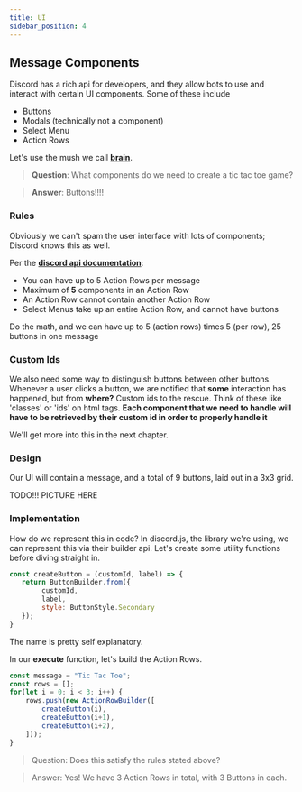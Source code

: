 ```yaml
---
title: UI 
sidebar_position: 4
---
```



## Message Components

Discord has a rich api for developers, and they allow bots to use and interact with certain UI components. 
Some of these include

- Buttons
- Modals (technically not a component)
- Select Menu
- Action Rows

Let's use the mush we call [**brain**](https://www.ninds.nih.gov/health-information/public-education/brain-basics/brain-basics-know-your-brain).

> **Question**: What components do we need to create a tic tac toe game?

> **Answer**: Buttons!!!!


### Rules
Obviously we can't spam the user interface with lots of components; Discord knows this as well.

Per the [**discord api documentation**](https://discord.com/developers/docs/interactions/message-components#action-rows):
- You can have up to 5 Action Rows per message
- Maximum of **5** components in an Action Row
- An Action Row cannot contain another Action Row
- Select Menus take up an entire Action Row, and cannot have buttons


Do the math, and we can have up to 5 (action rows) times 5 (per row), 25 buttons in one message 

### Custom Ids 
We also need some way to distinguish buttons between other buttons. Whenever a user clicks a button, we are notified that **some** interaction has happened, but from **where?** Custom ids to the rescue. Think of these like 'classes' or 'ids' on html tags. **Each component that we need to handle
will have to be retrieved by their custom id in order to properly handle it**


We'll get more into this in the next chapter.


### Design
Our UI will contain a message, and a total of 9 buttons, laid out in a 3x3 grid.

TODO!!! PICTURE HERE


### Implementation

How do we represent this in code? In discord.js, the library we're using, we can represent this via their builder api. Let's create some utility functions before diving straight in.

```js title="tictactoe.js"
const createButton = (customId, label) => {
   return ButtonBuilder.from({ 
        customId,
        label,
        style: ButtonStyle.Secondary
   }); 
}
```
The name is pretty self explanatory.

In our **execute** function, let's build the Action Rows.
```js
const message = "Tic Tac Toe";
const rows = [];
for(let i = 0; i < 3; i++) {
    rows.push(new ActionRowBuilder([ 
        createButton(i),
        createButton(i+1),
        createButton(i+2),
    ]));
}
```
> Question: Does this satisfy the rules stated above?

> Answer: Yes! We have 3 Action Rows in total, with 3 Buttons in each.

